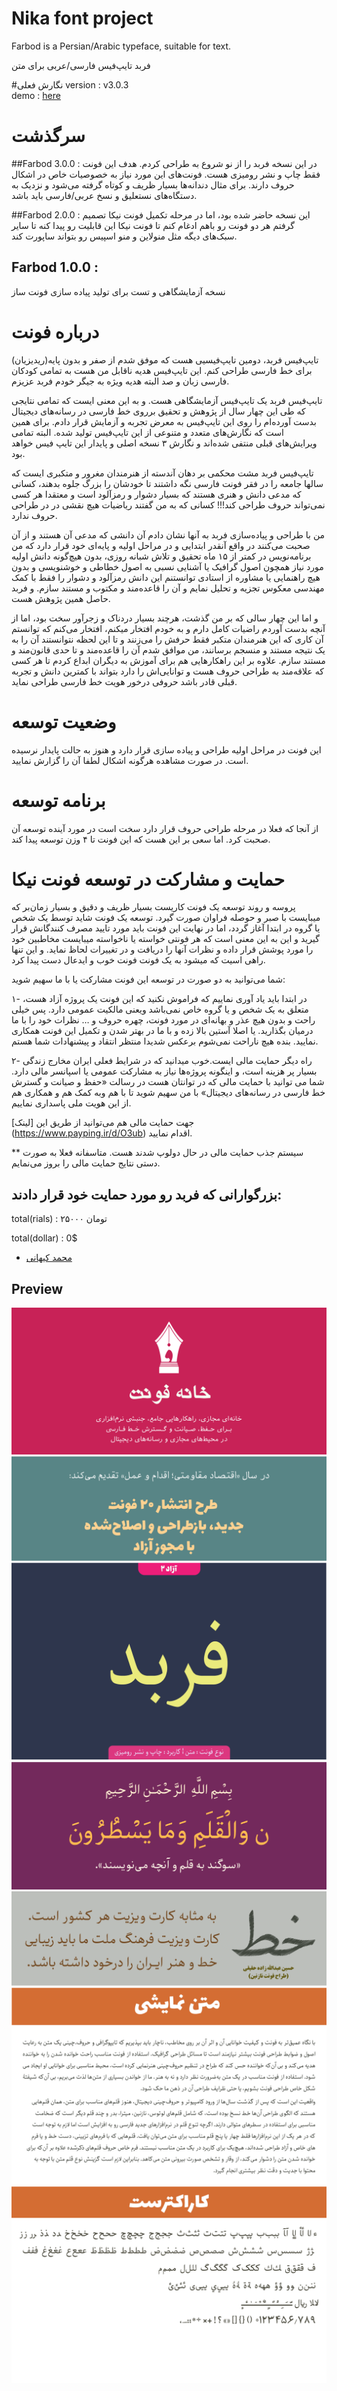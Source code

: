 # Nika font project

Farbod is a  Persian/Arabic typeface, suitable for text.

فربد تایپ‌فیس فارسی/عربی برای متن

#نگارش فعلی
 version : v3.0.3   
 demo : [here](http://font-store.github.io/font-farboad/online/)


# سرگذشت

##Farbod 3.0.0 :
 در این نسخه فربد را از نو شروع به طراحی کردم. هدف این فونت فقط چاپ و نشر رومیزی هست. فونت‌های این مورد نیاز به خصوصیات خاص در اشکال حروف دارند. برای مثال دندانه‌ها بسیار ظریف و کوتاه گرفته می‌شود و نزدیک به دستگاه‌های نستعلیق و نسخ عربی/فارسی باید باشد.

 
##Farbod 2.0.0 :
 این نسخه حاضر شده بود، اما در مرحله تکمیل فونت نیکا تصمیم گرفتم هر دو فونت رو باهم ادغام کنم تا فونت نیکا این قابلیت رو پیدا کنه تا سایر سبک‌های دیگه مثل منولاین و منو اسپیس رو  بتواند ساپورت کند.

## Farbod 1.0.0 :
 نسخه آزمایشگاهی  و تست برای تولید پیاده سازی فونت ساز

# درباره فونت
تایپ‌فیس فربد، دومین تایپ‌فیسیی هست که موفق شدم از صفر و بدون پایه(ریدیزیان)  برای خط فارسی طراحی کنم. این تایپ‌فیس هدیه ناقابل من هست به تمامی کودکان فارسی زبان و صد البته هدیه ویژه به جیگر خودم فربد عزیزم.

تایپ‌فیس فربد یک تایپ‌فیس آزمایشگاهی هست. و به این معنی ایست که تمامی نتایجی که طی این چهار سال از پژوهش و تحقیق برروی خط فارسی در رسانه‌های دیجیتال بدست آورده‌ام را روی این تایپ‌فیس به معرض تجربه و آزمایش قرار ‌دادم. برای همین است که نگارش‌های متعدد و متنوعی از این تایپ‌فیس تولید شده. البته تمامی ویرایش‌های قبلی منتفی شده‌اند و نگارش ۳ نسخه اصلی و پایدار این تایپ فیس خواهد بود.

تایپ‌فیس فربد مشت محکمی بر دهان آندسته از هنرمندان مغرور و متکبری ایست که سالها جامعه را در فقر فونت فارسی نگه داشتند تا خودشان را بزرگ جلوه بدهند، کسانی که مدعی دانش و هنری هستند که بسیار دشوار و رمزآلود است و معتقدا هر کسی نمی‌تواند حروف طراحی کند!!! کسانی که به من گفتند ریاضیات هیچ نقشی در در طراحی حروف ندارد.

من با طراحی و پیاده‌سازی فربد به آنها نشان دادم آن دانشی که مدعی‌ آن هستند و از آن صحبت می‌کنند در واقع آنقدر ابتدایی و در مراحل اولیه و پایه‌ای خود قرار دارد که من برنامه‌نویس در کمتر از ۱۵ ماه تحقیق و تلاش شبانه روزی، بدون هیچ‌گونه دانش اولیه مورد نیاز همچون اصول گرافیک یا آشنایی نسبی به اصول خطاطی و خوشنویسی و بدون هیچ راهنمایی یا مشاوره از استادی توانستنم این دانش رمز‌آلود و دشوار را فقط با کمک مهندسی معکوس تجزیه و تحلیل نمایم و آن را قاعده‌مند و مکتوب و مستند سازم. و فربد حاصل همین پژوهش هست.

و اما این چهار سالی که بر من گذشت، هرچند بسیار دردناک و زجرآور سخت بود، اما از آنچه بدست آوردم راضیات کامل دارم و به خودم افتخار میکنم، افتخار می‌کنم که توانستم آن کاری که این هنرمندان متکبر فقط حرفش‌ را می‌زنند و تا این لحظه نتوانستند آن را به یک نتیجه مستند و منسجم برسانند، من موافق شدم آن را قاعده‌مند و تا حدی قانون‌مند و مستند سازم. علاوه بر این‌ راهکار‌هایی هم برای آموزش به دیگران ابداع کردم تا هر کسی که علاقه‌مند به طراحی حروف هست و توانایی‌اش را دارد بتواند با کمترین دانش و تجربه قبلی قادر باشد حروفی درخور هویت خط فارسی طراحی نماید.


# وضعیت توسعه

این فونت در مراحل اولیه طراحی و پیاده سازی قرار دارد و هنوز به حالت پایدار نرسیده است.
در صورت مشاهده هرگونه اشکال لطفا آن را گزارش نمایید.

# برنامه توسعه

از آنجا که فعلا در مرحله طراحی حروف قرار دارد سخت است در مورد آینده توسعه آن صحبت کرد. اما سعی بر این هست که این فونت تا ۴ وزن توسعه پیدا کند.


# حمایت و مشارکت در توسعه فونت نیکا

پروسه و روند توسعه یک فونت کاریست بسیار ظریف و دقیق و بسیار زمان‌بر که میبایست با صبر و حوصله فراوان صورت گیرد. توسعه یک فونت شاید توسط یک شخص یا گروه در ابتدا آغاز گردد، اما در نهایت این فونت باید مورد تایید مصرف کنندگانش قرار گیرید و این به این معنی است که هر فونتی خواسته یا ناخواسته میبایست مخاطبین خود را مورد پوشش قرار داده  و نظرات آنها را دریافت و در تغییرات لحاظ نماید. و این تنها راهی اسیت که میشود به یک فونت فونت خوب و ایدعال دست پیدا کرد.

شما می‌توانید به دو صورت در توسعه این فونت مشارکت یا با ما سهیم شوید:

۱- در ابتدا باید یاد آوری نماییم که فراموش نکنید که این فونت یک پروژه آزاد هست، متعلق به یک شخص و یا گروه خاص نمی‌باشد ویعنی مالکیت عمومی دارد. پس خیلی راحت و بدون هیچ عذر و بهانه‌ای در مورد فونت، چهره حروف  و … نظرات خود را با ما درمیان بگذارید. یا اصلا آستین بالا زده و با ما در بهتر شدن و تکمیل این فونت همکاری نمایید. بنده هیچ ناراحت نمی‌شوم برعکس شدیدا منتظر انتقاد و پیشنهادات شما هستم.


۲- راه دیگر حمایت مالی ایست.خوب میدانید که در شرایط فعلی ایران مخارج زندگی بسیار پر هزینه است، و اینگونه پروژه‌ها نیاز به مشارکت عمومی یا اسپانسر مالی دارد.  شما می توانید با حمایت مالی که در توانتان هست در رسالت «حفظ و صیانت و گسترش خط فارسی در رسانه‌های دیجیتال» با من سهیم شوید تا با هم وبه کمک هم و  همکاری هم از این هویت ملی پاسداری نماییم.

جهت حمایت مالی هم می‌توانید از طریق این [لینک]   (https://www.payping.ir/d/O3ub) اقدام نمایید.

** سیستم جذب حمایت مالی در حال دولوپ شدند هست. متاسفانه فعلا به صورت دستی نتایج حمایت مالی را بروز می‌نمایم.

## بزرگوارانی که فربد رو مورد حمایت خود  قرار دادند:


total(rials) : ۲۵۰۰۰ تومان

total(dollar) : 0$


-   [محمد کیهانی](https://twitter.com/1keyhani)




## Preview
![Intro](docs/cell1.png)
![Intro](docs/cell2.png)
![Intro](docs/cell3.png)
![Intro](docs/cell4.png)
![Intro](docs/cell5.png)
![Intro](docs/cell6.png)
![Intro](docs/cell8.png)
